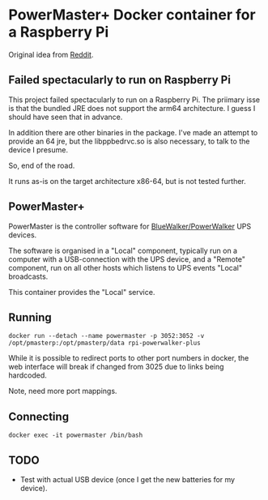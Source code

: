 # PowerMaster+ Docker container for a Raspberry Pi

Original idea from [Reddit](https://www.reddit.com/r/homelab/comments/13pnjnm/powerwalker_ups_powermaster_software_in_docker/).

## Failed spectacularly to run on Raspberry Pi

This project failed spectacularly to run on a Raspberry Pi.
The priimary isse is that the bundled JRE does not support the arm64
architecture. I guess I should have seen that in advance.

In addition there are other binaries in the package. I've made
an attempt to provide an 64 jre, but the libppbedrvc.so
is also necessary, to talk to the device I presume.

So, end of the road.

It runs as-is on the target architecture x86-64, but is not tested
further.

## PowerMaster+

PowerMaster is the controller software for [BlueWalker/PowerWalker](https://powerwalker.com/)
UPS devices.

The software is organised in a "Local" component, typically run on a computer with
a USB-connection with the UPS device, and a "Remote" component, run on all other
hosts which listens to UPS events "Local" broadcasts.

This container provides the "Local" service.

## Running

```docker run --detach --name powermaster -p 3052:3052 -v /opt/pmasterp:/opt/pmasterp/data rpi-powerwalker-plus```

While it is possible to redirect ports to other port numbers in docker, the
web interface will break if changed from 3025 due to links being hardcoded.

Note, need more port mappings.

## Connecting

```docker exec -it powermaster /bin/bash```

## TODO

* Test with actual USB device (once I get the new batteries for
  my device).
